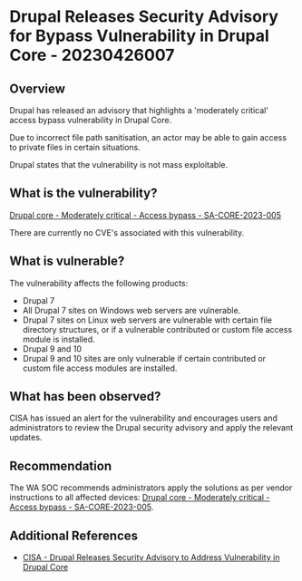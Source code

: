 # Drupal Releases Security Advisory for Bypass Vulnerability in Drupal Core - 20230426007

## Overview

Drupal has released an advisory that highlights a 'moderately critical' access bypass vulnerability in Drupal Core.

Due to incorrect file path sanitisation, an actor may be able to gain access to private files in certain situations.

Drupal states that the vulnerability is not mass exploitable.

## What is the vulnerability?

[Drupal core - Moderately critical - Access bypass - SA-CORE-2023-005](https://www.drupal.org/sa-core-2023-005)

There are currently no CVE's associated with this vulnerability.

## What is vulnerable?

The vulnerability affects the following products:

- Drupal 7
- All Drupal 7 sites on Windows web servers are vulnerable.
- Drupal 7 sites on Linux web servers are vulnerable with certain file directory structures, or if a vulnerable contributed or custom file access module is installed.
- Drupal 9 and 10
- Drupal 9 and 10 sites are only vulnerable if certain contributed or custom file access modules are installed.

## What has been observed?

CISA has issued an alert for the vulnerability and encourages users and administrators to review the Drupal security advisory and apply the relevant updates.

## Recommendation

The WA SOC recommends administrators apply the solutions as per vendor instructions to all affected devices: [Drupal core - Moderately critical - Access bypass - SA-CORE-2023-005](https://www.drupal.org/sa-core-2023-005).

## Additional References

- [CISA - Drupal Releases Security Advisory to Address Vulnerability in Drupal Core](https://www.cisa.gov/news-events/alerts/2023/04/21/drupal-releases-security-advisory-address-vulnerability-drupal-core)
